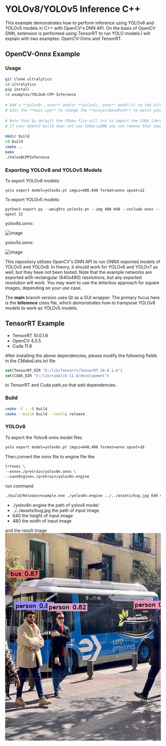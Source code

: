 # YOLOv8/YOLOv5 Inference C++

This example demonstrates how to perform inference using YOLOv8 and YOLOv5 models in C++ with OpenCV's DNN API.
On the basis of OpenCV DNN, extension is performed using TensorRT to run YOLO models.I will explain with two examples: OpenCV-Onnx and TensorRT.

## OpenCV-Onnx Example

### Usage

```bash
git clone ultralytics
cd ultralytics
pip install .
cd examples/YOLOv8-CPP-Inference

# Add a **yolov8\_.onnx** and/or **yolov5\_.onnx** model(s) to the ultralytics folder.
# Edit the **main.cpp** to change the **projectBasePath** to match your user.

# Note that by default the CMake file will try to import the CUDA library to be used with the OpenCVs dnn (cuDNN) GPU Inference.
# If your OpenCV build does not use CUDA/cuDNN you can remove that import call and run the example on CPU.

mkdir build
cd build
cmake ..
make
./Yolov8CPPInference
```

### Exporting YOLOv8 and YOLOv5 Models

To export YOLOv8 models:

```commandline
yolo export model=yolov8s.pt imgsz=480,640 format=onnx opset=12
```

To export YOLOv5 models:

```commandline
python3 export.py --weights yolov5s.pt --img 480 640 --include onnx --opset 12
```

yolov8s.onnx:

![image](https://user-images.githubusercontent.com/40023722/217356132-a4cecf2e-2729-4acb-b80a-6559022d7707.png)

yolov5s.onnx:

![image](https://user-images.githubusercontent.com/40023722/217357005-07464492-d1da-42e3-98a7-fc753f87d5e6.png)

This repository utilizes OpenCV's DNN API to run ONNX exported models of YOLOv5 and YOLOv8. In theory, it should work for YOLOv6 and YOLOv7 as well, but they have not been tested. Note that the example networks are exported with rectangular (640x480) resolutions, but any exported resolution will work. You may want to use the letterbox approach for square images, depending on your use case.

The **main** branch version uses Qt as a GUI wrapper. The primary focus here is the **Inference** class file, which demonstrates how to transpose YOLOv8 models to work as YOLOv5 models.

## TensorRT Example

- TensorRT 10.0.1.6
- OpenCV 4.5.5
- Cuda 11.8

After installing the above dependencies, please modify the following fields in the CMakeLists.txt file

```cmake
set(TensorRT_DIR "E:/lib/Tensorrt/TensorRT-10.0.1.6")
set(CUDA_DIR "E:/lib/cudalib-11.8/development")
```

to TensorRT and Cuda path,so that add dependencies.

### Build

```bash
cmake -S . -B build
cmake --build build --config release
```

### YOLOv8

To export the Yolov8 onnx model files

```bash
yolo export model=yolov8n.pt imgsz=640,480 format=onnx opset=16
```

Then,convert the onnx file to engine file like

```bash
trtexec \
--onnx=./pretrain/yolov8n.onnx \
--saveEngine=./pretrain/yolov8n.engine
```

run command

```bash
./build/Release/example.exe ./yolov8n.engine ../../assets/bug.jpg 640 480
```

- ./yolov8n.engine the path of yolov8 model
- ../../assets/bug.jpg the path of input image
- 640 the height of input image
- 480 the width of input image

and the result image
!["result"](./result/result.jpg)
